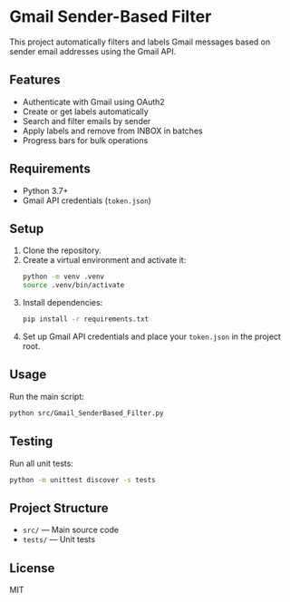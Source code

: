 # Gmail Sender-Based Filter

This project automatically filters and labels Gmail messages based on sender email addresses using the Gmail API.

## Features
- Authenticate with Gmail using OAuth2
- Create or get labels automatically
- Search and filter emails by sender
- Apply labels and remove from INBOX in batches
- Progress bars for bulk operations

## Requirements
- Python 3.7+
- Gmail API credentials (`token.json`)

## Setup
1. Clone the repository.
2. Create a virtual environment and activate it:
   ```sh
   python -m venv .venv
   source .venv/bin/activate
   ```
3. Install dependencies:
   ```sh
   pip install -r requirements.txt
   ```
4. Set up Gmail API credentials and place your `token.json` in the project root.

## Usage
Run the main script:
```sh
python src/Gmail_SenderBased_Filter.py
```

## Testing
Run all unit tests:
```sh
python -m unittest discover -s tests
```

## Project Structure
- `src/` — Main source code
- `tests/` — Unit tests

## License
MIT
